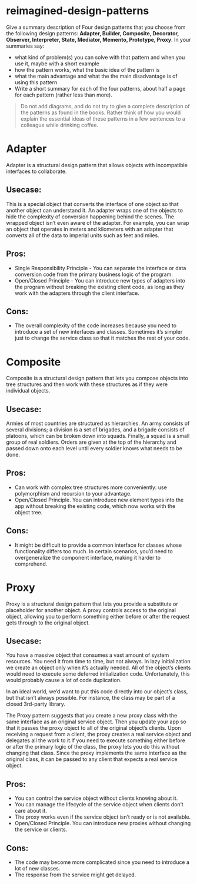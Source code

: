 # reimagined-design-patterns

Give a summary description of Four design patterns that you choose from the following design patterns: **Adapter,  Builder, Composite, Decorator, Observer, Interpreter, State, Mediator, Memento, Prototype, Proxy**. In your summaries say:

- what kind of problem(s) you can solve with that pattern and when you use it, maybe with a short example
- how the pattern works, what the basic idea of the pattern is
- what the main advantage and what the the main disadvantage is of using this pattern
- Write a short summary for each of the four patterns, about half a page for each pattern (rather less than more). 

> Do not add diagrams, and do not try to give a complete description of the patterns as found in the books. Rather think of how you would explain the essential ideas of these patterns in a few sentences to a colleague while drinking coffee.


# Adapter
Adapter is a structural design pattern that allows objects with incompatible interfaces to collaborate.
## Usecase:
This is a special object that converts the interface of one object so that another object can understand it.
An adapter wraps one of the objects to hide the complexity of conversion happening behind the scenes. The wrapped object isn’t even aware of the adapter. For example, you can wrap an object that operates in meters and kilometers with an adapter that converts all of the data to imperial units such as feet and miles.
## Pros:
- Single Responsibility Principle - You can separate the interface or data conversion code from the primary business logic of the program.
- Open/Closed Principle -  You can introduce new types of adapters into the program without breaking the existing client code, as long as they work with the adapters through the client interface.
## Cons:
- The overall complexity of the code increases because you need to introduce a set of new interfaces and classes. Sometimes it’s simpler just to change the service class so that it matches the rest of your code.

# Composite
Composite is a structural design pattern that lets you compose objects into tree structures and then work with these structures as if they were individual objects.

## Usecase:
Armies of most countries are structured as hierarchies. An army consists of several divisions; a division is a set of brigades, and a brigade consists of platoons, which can be broken down into squads. Finally, a squad is a small group of real soldiers. Orders are given at the top of the hierarchy and passed down onto each level until every soldier knows what needs to be done.

## Pros:
 - Can work with complex tree structures more conveniently: use polymorphism and recursion to your advantage.
 - Open/Closed Principle. You can introduce new element types into the app without breaking the existing code, which now works with the object tree.

## Cons:
- It might be difficult to provide a common interface for classes whose functionality differs too much. In certain scenarios, you’d need to overgeneralize the component interface, making it harder to comprehend.

# Proxy
Proxy is a structural design pattern that lets you provide a substitute or placeholder for another object. A proxy controls access to the original object, allowing you to perform something either before or after the request gets through to the original object.

## Usecase:
You have a massive object that consumes a vast amount of system resources. You need it from time to time, but not always.
In lazy initialization we create an object only when it’s actually needed. All of the object’s clients would need to execute some deferred initialization code. Unfortunately, this would probably cause a lot of code duplication.

In an ideal world, we’d want to put this code directly into our object’s class, but that isn’t always possible. For instance, the class may be part of a closed 3rd-party library.

The Proxy pattern suggests that you create a new proxy class with the same interface as an original service object. Then you update your app so that it passes the proxy object to all of the original object’s clients. Upon receiving a request from a client, the proxy creates a real service object and delegates all the work to it.If you need to execute something either before or after the primary logic of the class, the proxy lets you do this without changing that class. Since the proxy implements the same interface as the original class, it can be passed to any client that expects a real service object.


## Pros:
- You can control the service object without clients knowing about it.
- You can manage the lifecycle of the service object when clients don’t care about it.
- The proxy works even if the service object isn’t ready or is not available.
- Open/Closed Principle. You can introduce new proxies without changing the service or clients.

## Cons:
- The code may become more complicated since you need to introduce a lot of new classes.
- The response from the service might get delayed.
